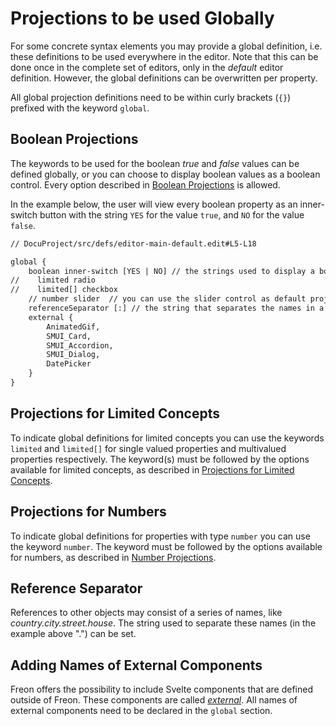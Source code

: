 <script>
    import Note from "$lib/notes/Note.svelte";
</script>

# Projections to be used Globally

For some concrete syntax elements you may provide a global definition, i.e. these definitions 
to be used everywhere in the editor.
Note that this can be done once in the complete set of editors, only in the _default_ editor definition. 
However, the global definitions can be overwritten per property. 

All global projection definitions need to be within curly brackets (`{}`) prefixed with the keyword `global`.

## Boolean Projections

The keywords to be used for
the boolean _true_ and _false_ values can be defined globally, or you can choose to display boolean values as a boolean control.
Every option described in [Boolean Projections](/Documentation/Defining_an_Editor/Boolean_Projections) is allowed.

In the example below, the user will view 
every boolean property as an inner-switch button with the string `YES` for the value `true`, 
and `NO` for the value `false`.

```txt
// DocuProject/src/defs/editor-main-default.edit#L5-L18

global {
    boolean inner-switch [YES | NO] // the strings used to display a boolean value, all booleans will default be displayed as an inner switch control
//    limited radio
//    limited[] checkbox
    // number slider  // you can use the slider control as default projection for numbers, but this will not often be the preferred option
    referenceSeparator [:] // the string that separates the names in a path name, e.g. pack1:cls3:part
    external {
        AnimatedGif,
        SMUI_Card,
        SMUI_Accordion,
        SMUI_Dialog,
        DatePicker
    }
}
```

## Projections for Limited Concepts

To indicate global definitions for limited concepts you can use the keywords `limited` and `limited[]` for
single valued properties and multivalued properties respectively. The keyword(s) must be followed by the 
options available for limited concepts, as described 
in [Projections for Limited Concepts](/Documentation/Defining_an_Editor/Projections_for_Limited_Concepts).

## Projections for Numbers

To indicate global definitions for properties with type `number` you can use the keyword `number`. The 
keyword must be followed by the options available for numbers, as described
in [Number Projections](/Documentation/Defining_an_Editor/Number_Projections).

## Reference Separator

References to other objects may consist of a series of names, like _country.city.street.house_. The string used to separate
these names (in the example above ".") can be set.

## Adding Names of External Components

Freon offers the possibility to include Svelte components that are defined outside of Freon. These components
are called [_external_](/Documentation/Customizations/External_Components). All names of external components 
need to be declared in the `global` section.
